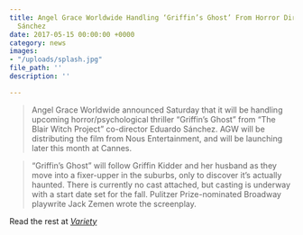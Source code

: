 ```yaml
---
title: Angel Grace Worldwide Handling ‘Griffin’s Ghost’ From Horror Director Eduardo
  Sánchez
date: 2017-05-15 00:00:00 +0000
category: news
images:
- "/uploads/splash.jpg"
file_path: ''
description: ''

---
```

> Angel Grace Worldwide announced Saturday that it will be handling upcoming horror/psychological thriller “Griffin’s Ghost” from “The Blair Witch Project” co-director Eduardo Sánchez. AGW will be distributing the film from Nous Entertainment, and will be launching later this month at Cannes.

> “Griffin’s Ghost” will follow Griffin Kidder and her husband as they move into a fixer-upper in the suburbs, only to discover it’s actually haunted. There is currently no cast attached, but casting is underway with a start date set for the fall. Pulitzer Prize-nominated Broadway playwrite Jack Zemen wrote the screenplay.

Read the rest at [_Variety_](http://variety.com/2017/film/news/eduardo-sanchez-griffins-ghost-1202426106/)
